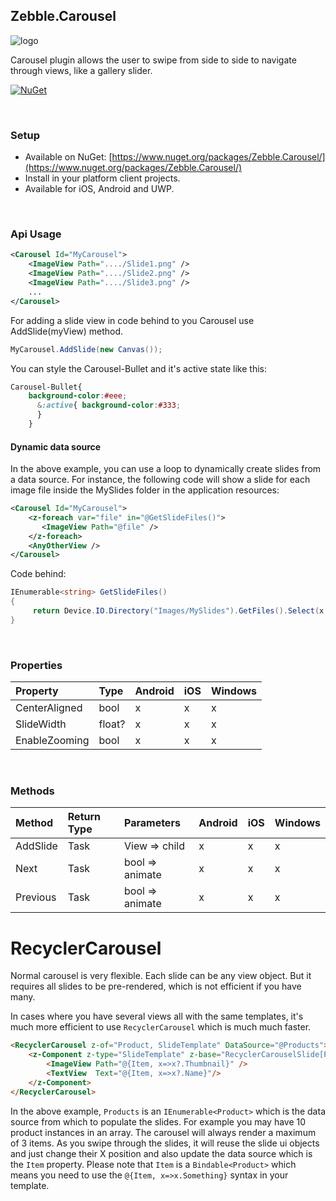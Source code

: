 ﻿[logo]: https://raw.githubusercontent.com/Geeksltd/Zebble.Carousel/master/icon.png "Zebble.Carousel"


## Zebble.Carousel

![logo]

Carousel plugin allows the user to swipe from side to side to navigate through views, like a gallery slider.


[![NuGet](https://img.shields.io/nuget/v/Zebble.Carousel.svg?label=NuGet)](https://www.nuget.org/packages/Zebble.Carousel/)

<br>


### Setup
* Available on NuGet: [https://www.nuget.org/packages/Zebble.Carousel/](https://www.nuget.org/packages/Zebble.Carousel/)
* Install in your platform client projects.
* Available for iOS, Android and UWP.

<br>


### Api Usage


```xml
<Carousel Id="MyCarousel">
	<ImageView Path="..../Slide1.png" />
	<ImageView Path="..../Slide2.png" />
	<ImageView Path="..../Slide3.png" />
	...
</Carousel>
```

For adding a slide view in code behind to you Carousel use AddSlide(myView) method.

```csharp
MyCarousel.AddSlide(new Canvas());
```

You can style the Carousel-Bullet and it's active state like this:

```css
Carousel-Bullet{ 
	background-color:#eee;
	  &:active{ background-color:#333; 
	  } 
	}
```

#### Dynamic data source

In the above example, you can use a <z-foreach> loop to dynamically create slides from a data source. For instance, the following code will show a slide for each image file inside the MySlides folder in the application resources:

```xml
<Carousel Id="MyCarousel">
	<z-foreach var="file" in="@GetSlideFiles()">
	   <ImageView Path="@file" />
	</z-foreach>
    <AnyOtherView />
</Carousel>
```
Code behind:

```csharp
IEnumerable<string> GetSlideFiles()
{
     return Device.IO.Directory("Images/MySlides").GetFiles().Select(x => x.FullName);
}
```

<br>


### Properties
| Property     | Type         | Android | iOS | Windows |
| :----------- | :----------- | :------ | :-- | :------ |
| CenterAligned   | bool         | x       | x   | x       |
| SlideWidth   | float?         | x       | x   | x       |
| EnableZooming   | bool         | x       | x   | x       |


<br>


### Methods
| Method       | Return Type  | Parameters                          | Android | iOS | Windows |
| :----------- | :----------- | :-----------                        | :------ | :-- | :------ |
| AddSlide        | Task<Slide>         | View => child | x       | x   | x       |
| Next        | Task         |	bool => animate	| x       | x   | x       |
| Previous   | Task         | bool => animate | x       | x   | x       |

# RecyclerCarousel
Normal carousel is very flexible. Each slide can be any view object. But it requires all slides to be pre-rendered, which is not efficient if you have many.

In cases where you have several views all with the same templates, it's much more efficient to use `RecyclerCarousel` which is much much faster.

```html
<RecyclerCarousel z-of="Product, SlideTemplate" DataSource="@Products">
    <z-Component z-type="SlideTemplate" z-base="RecyclerCarouselSlide[Product]">
        <ImageView Path="@{Item, x=>x?.Thumbnail}" />
        <TextView  Text="@{Item, x=>x?.Name}"/>
    </z-Component>
</RecyclerCarousel>
```

In the above example, `Products` is an `IEnumerable<Product>` which is the data source from which to populate the slides. For example you may have 10 product instances in an array. The carousel will always render a maximum of 3 items. As you swipe through the slides, it will reuse the slide ui objects and just change their X position and also update the data source which is the `Item` property. Please note that `Item` is a `Bindable<Product>` which means you need to use the `@{Item, x=>x.Something}` syntax in your template.
